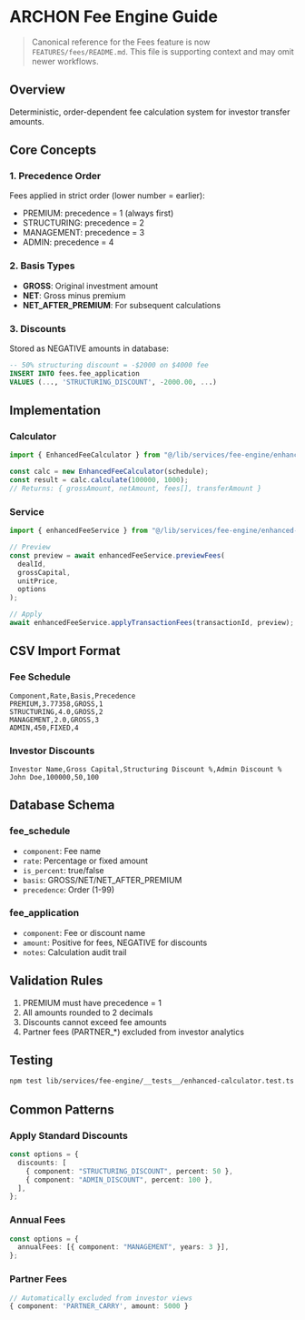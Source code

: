 # ARCHON Fee Engine Guide

> Canonical reference for the Fees feature is now `FEATURES/fees/README.md`. This file is supporting context and may omit newer workflows.

## Overview

Deterministic, order-dependent fee calculation system for investor transfer amounts.

## Core Concepts

### 1. Precedence Order

Fees applied in strict order (lower number = earlier):

- PREMIUM: precedence = 1 (always first)
- STRUCTURING: precedence = 2
- MANAGEMENT: precedence = 3
- ADMIN: precedence = 4

### 2. Basis Types

- **GROSS**: Original investment amount
- **NET**: Gross minus premium
- **NET_AFTER_PREMIUM**: For subsequent calculations

### 3. Discounts

Stored as NEGATIVE amounts in database:

```sql
-- 50% structuring discount = -$2000 on $4000 fee
INSERT INTO fees.fee_application
VALUES (..., 'STRUCTURING_DISCOUNT', -2000.00, ...)
```

## Implementation

### Calculator

```typescript
import { EnhancedFeeCalculator } from "@/lib/services/fee-engine/enhanced-calculator";

const calc = new EnhancedFeeCalculator(schedule);
const result = calc.calculate(100000, 1000);
// Returns: { grossAmount, netAmount, fees[], transferAmount }
```

### Service

```typescript
import { enhancedFeeService } from "@/lib/services/fee-engine/enhanced-service";

// Preview
const preview = await enhancedFeeService.previewFees(
  dealId,
  grossCapital,
  unitPrice,
  options
);

// Apply
await enhancedFeeService.applyTransactionFees(transactionId, preview);
```

## CSV Import Format

### Fee Schedule

```csv
Component,Rate,Basis,Precedence
PREMIUM,3.77358,GROSS,1
STRUCTURING,4.0,GROSS,2
MANAGEMENT,2.0,GROSS,3
ADMIN,450,FIXED,4
```

### Investor Discounts

```csv
Investor Name,Gross Capital,Structuring Discount %,Admin Discount %
John Doe,100000,50,100
```

## Database Schema

### fee_schedule

- `component`: Fee name
- `rate`: Percentage or fixed amount
- `is_percent`: true/false
- `basis`: GROSS/NET/NET_AFTER_PREMIUM
- `precedence`: Order (1-99)

### fee_application

- `component`: Fee or discount name
- `amount`: Positive for fees, NEGATIVE for discounts
- `notes`: Calculation audit trail

## Validation Rules

1. PREMIUM must have precedence = 1
2. All amounts rounded to 2 decimals
3. Discounts cannot exceed fee amounts
4. Partner fees (PARTNER\_\*) excluded from investor analytics

## Testing

```bash
npm test lib/services/fee-engine/__tests__/enhanced-calculator.test.ts
```

## Common Patterns

### Apply Standard Discounts

```typescript
const options = {
  discounts: [
    { component: "STRUCTURING_DISCOUNT", percent: 50 },
    { component: "ADMIN_DISCOUNT", percent: 100 },
  ],
};
```

### Annual Fees

```typescript
const options = {
  annualFees: [{ component: "MANAGEMENT", years: 3 }],
};
```

### Partner Fees

```typescript
// Automatically excluded from investor views
{ component: 'PARTNER_CARRY', amount: 5000 }
```
